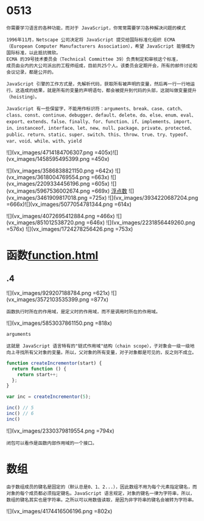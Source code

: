 # 0513
```
你需要学习语言的各种功能，而对于 JavaScript，你常常需要学习各种解决问题的模式
```
```
1996年11月，Netscape 公司决定将 JavaScript 提交给国际标准化组织 ECMA（European Computer Manufacturers Association），希望 JavaScript 能够成为国际标准，以此抵抗微软。
ECMA 的39号技术委员会（Technical Committee 39）负责制定和审核这个标准，
成员由业内的大公司派出的工程师组成，目前共25个人。该委员会定期开会，所有的邮件讨论和会议记录，都是公开的。
```
```
JavaScript 引擎的工作方式是，先解析代码，获取所有被声明的变量，然后再一行一行地运行。这造成的结果，就是所有的变量的声明语句，都会被提升到代码的头部，这就叫做变量提升（hoisting）。
```
```
JavaScript 有一些保留字，不能用作标识符：arguments、break、case、catch、class、const、continue、debugger、default、delete、do、else、enum、eval、export、extends、false、finally、for、function、if、implements、import、in、instanceof、interface、let、new、null、package、private、protected、public、return、static、super、switch、this、throw、true、try、typeof、var、void、while、with、yield
```
![](vx_images/4714184706307.png =405x)![](vx_images/1458595495399.png =450x)

![](vx_images/3586838821150.png =642x)
![](vx_images/3618004769554.png =663x)
![](vx_images/2209334456196.png =605x)
![](vx_images/5967536002674.png =669x)
[浮点数](https://zhuanlan.zhihu.com/p/349572768)
![](vx_images/3461909817018.png =725x)
![](vx_images/3934220687204.png =666x)![](vx_images/5077054781344.png =614x)

![](vx_images/4072695412884.png =466x)
![](vx_images/851012538720.png =646x)
![](vx_images/2231856449260.png =576x)
![](vx_images/1724278256426.png =753x)
# 函数[function.html](https://wangdoc.com/javascript/types/function.html)
## .4
![](vx_images/929207188784.png =621x)
![](vx_images/3572103535399.png =877x)
```
函数执行时所在的作用域，是定义时的作用域，而不是调用时所在的作用域。
```
![](vx_images/5853037861150.png =818x)

``` 
arguments
```
```
这就是 JavaScript 语言特有的"链式作用域"结构（chain scope），子对象会一级一级地向上寻找所有父对象的变量。所以，父对象的所有变量，对子对象都是可见的，反之则不成立。
```
```javascript
function createIncrementor(start) {
  return function () {
    return start++;
  };
}

var inc = createIncrementor(5);

inc() // 5
inc() // 6
inc()
```
![](vx_images/2330379819554.png =794x)
```
闭包可以看作是函数内部作用域的一个接口。
```
# 数组
```
由于数组成员的键名是固定的（默认总是0、1、2...），因此数组不用为每个元素指定键名，而对象的每个成员都必须指定键名。JavaScript 语言规定，对象的键名一律为字符串，所以，数组的键名其实也是字符串。之所以可以用数值读取，是因为非字符串的键名会被转为字符串。
```
![](vx_images/4174416506196.png =802x)
